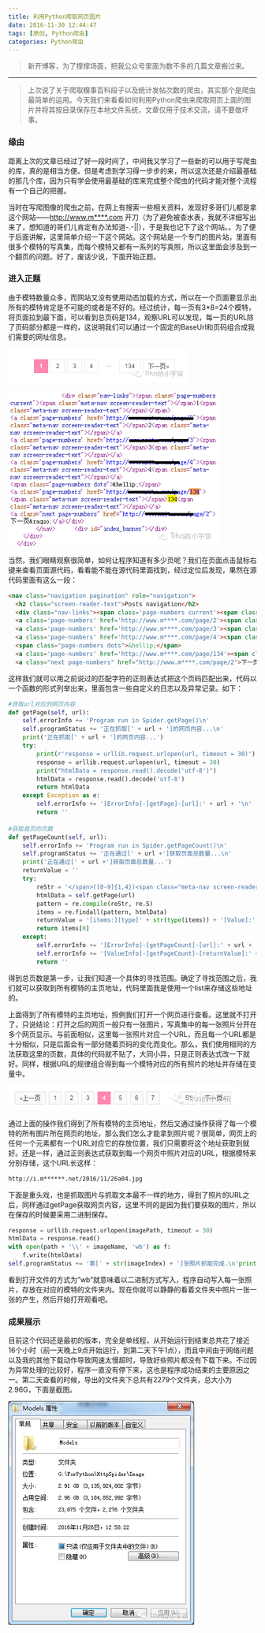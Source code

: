 ```yaml
---
title: 利用Python爬取网页图片
date: 2016-11-30 12:44:47
tags: [原创, Python爬虫]
categories: Python爬虫
---
```


> 新开博客，为了撑撑场面，把我公众号里面为数不多的几篇文章搬过来。

--------

> 上次说了关于爬取糗事百科段子以及统计发帖次数的爬虫，其实那个是爬虫最简单的运用。今天我们来看看如何利用Python爬虫来爬取网页上面的图片并将其按目录保存在本地文件系统，文章仅用于技术交流，请不要做坏事。
<!--more-->

### 缘由

距离上次的文章已经过了好一段时间了，中间我又学习了一些新的可以用于写爬虫的库，真的是相当方便。但是考虑到学习得一步步的来，所以这次还是介绍最基础的那几个库，因为只有学会使用最基础的库来完成整个爬虫的代码才能对整个流程有一个自己的把握。

当时在写爬图像的爬虫之前，在网上有搜索一些相关资料，发现好多哥们儿都是拿这个网站——http://www.m****.com 开刀（为了避免被查水表，我就不详细写出来了，想知道的哥们儿肯定有办法知道-.-||），于是我也记下了这个网站。。为了便于后面讲解，这里简单介绍一下这个网站。这个网站是一个专门的图片站，里面有很多个模特的写真集，而每个模特又都有一系列的写真照，所以这里面会涉及到一个翻页的问题。好了，废话少说，下面开始正题。

### 进入正题

由于模特数量众多，而网站又没有使用动态加载的方式，所以在一个页面要显示出所有的模特肯定是不可能的或者是不好的。经过统计，每一页有3*8=24个模特，将页面拉到最下面，可以看到总页码是134，观察URL可以发现，每一页的URL除了页码部分都是一样的，这说明我们可以通过一个固定的BaseUrl和页码组合成我们需要的网址信息。

![页面显示总共的Page数](利用Python爬取网页图片/1-TotalPages-1.png "页面显示总共的Page数")

![页面源代码显示总共的Page数](利用Python爬取网页图片/1-TotalPages-2.png "页面源代码显示总共的Page数")

当然，我们眼睛观察很简单，如何让程序知道有多少页呢？我们在页面点击鼠标右键来查看页面源代码，看看能不能在源代码里面找到，经过定位后发现，果然在源代码里面有这么一段：

```HTML
<nav class="navigation pagination" role="navigation">
  <h2 class="screen-reader-text">Posts navigation</h2>
  <div class="nav-links"><span class='page-numbers current'><span class="meta-nav screen-reader-text"></span>1<span class="meta-nav screen-reader-text"></span></span>
  <a class='page-numbers' href='http://www.m****.com/page/2'><span class="meta-nav screen-reader-text"></span>2<span class="meta-nav screen-reader-text"></span></a>
  <a class='page-numbers' href='http://www.m****.com/page/3'><span class="meta-nav screen-reader-text"></span>3<span class="meta-nav screen-reader-text"></span></a>
  <a class='page-numbers' href='http://www.m****.com/page/4'><span class="meta-nav screen-reader-text"></span>4<span class="meta-nav screen-reader-text"></span></a>
  <span class="page-numbers dots">&hellip;</span>
  <a class='page-numbers' href='http://www.m****.com/page/134'><span class="meta-nav screen-reader-text"></span>134<span class="meta-nav screen-reader-text"></span></a>
  <a class="next page-numbers" href="http://www.m****.com/page/2">下一页&raquo;</a></div>00</nav>
```

这样我们就可以用之前说过的匹配字符的正则表达式把这个页码匹配出来，代码以一个函数的形式列举出来，里面包含一些自定义的日志以及异常记录。如下：

```Python
#获取url对应的网页内容
def getPage(self, url):
    self.errorInfo += 'Program run in Spider.getPage()\n'
    self.programStatus += '正在抓取[' + url + ']的网页内容...\n'
    print('正在抓取[' + url + ']的网页内容...')    
    try:
        print(r'response = urllib.request.urlopen(url, timeout = 30)')
        response = urllib.request.urlopen(url, timeout = 30)
        print("htmlData = response.read().decode('utf-8')")
        htmlData = response.read().decode('utf-8')        
        return htmlData    
    except Exception as e:
        self.errorInfo += '[ErrorInfo]-[getPage]-[url]:' + url + '\n'
        return ''

#获取首页的页数
def getPageCount(self, url):
    self.errorInfo += 'Program run in Spider.getPageCount()\n'
    self.programStatus += '正在通过[' + url +']获取页面总数量...\n'
    print('正在通过[' + url +']获取页面总数量...')
    returnValue = ''
    try:
        reStr = '</span>([0-9]{1,4})<span class="meta-nav screen-reader-text"></span></a>.<a class="next page-numbers"'
        htmlData = self.getPage(url)
        pattern = re.compile(reStr, re.S)
        items = re.findall(pattern, htmlData)
        returnValue = '[items:][type]' + str(type(items)) + '[Value]:' + str(items)        
        return items[0]    
    except:
        self.errorInfo += '[ErrorInfo]-[getPageCount]-[url]:' + url + '\n'
        self.errorInfo += '[ValueInfo]-[getPageCount]-[returnValue]:' + returnValue + '\n'
        return ''
```

得到总页数是第一步，让我们知道一个具体的寻找范围。确定了寻找范围之后，我们就可以获取到所有模特的主页地址，代码里面我是使用一个list来存储这些地址的。

上面得到了所有模特的主页地址，照例我们打开一个网页进行查看。这里就不打开了，只说结论：打开之后的网页一般只有一张图片，写真集中的每一张照片分开在多个网页显示。与前面相似，这里每一张照片对应一个URL，而且每一个URL都是十分相似，只是后面会有一部分随着页码的变化而变化。那么，我们使用相同的方法获取这里的页数，具体的代码就不贴了，大同小异，只是正则表达式改一下就好。同样，根据URL的规律组合得到每一个模特对应的所有照片的地址并存储在变量中。

![当前所在的Page序号](利用Python爬取网页图片/1-TotalPages-3.png "当前所在的Page序号")

通过上面的操作我们得到了所有模特的主页地址，然后又通过操作获得了每一个模特的所有图片所在网页的地址，那么我们怎么才能拿到照片呢？很简单，网页上的任何一个元素都有一个URL对应它的存放位置，我们只需要将这个地址获取到就好。还是一样，通过正则表达式获取到每一个网页中照片对应的URL，根据模特来分别存储，这个URL长这样：

```HTML
http://i.m******.net/2016/11/26a04.jpg
```

下面是重头戏，也是抓取图片与抓取文本最不一样的地方，得到了照片的URL之后，同样通过getPage获取网页内容，这里不同的是因为我们要获取的图片，所以在保存的时候要采用二进制保存。

```Python
response = urllib.request.urlopen(imagePath, timeout = 30)
htmlData = response.read()
with open(path + '\\' + imageName, 'wb') as f:
    f.write(htmlData)
self.programStatus += '第[' + str(imageIndex) + ']张照片抓取完成.\n'print('第[' + str(imageIndex) + ']张照片抓取完成.')
```

看到打开文件的方式为”wb”就意味着以二进制方式写入，程序自动写入每一张照片，存放在对应的模特的文件夹内。现在你就可以静静的看着文件夹中照片一张一张的产生，然后开始打开观看吧。

### 成果展示

目前这个代码还是最初的版本，完全是单线程，从开始运行到结束总共花了接近16个小时（前一天晚上9点开始运行，到第二天下午1点），而且中间由于网络问题以及我的其他下载动作导致网速太慢超时，导致好些照片都没有下载下来。不过因为异常处理的比较好，程序一直没有停下来，这也是程序成功结束的主要原因之一。第二天查看的时候，导出的文件夹下总共有2279个文件夹，总大小为2.96G，下面是截图。

![爬取到的图片总大小](利用Python爬取网页图片/2-Result.png "爬取到的图片总大小")
